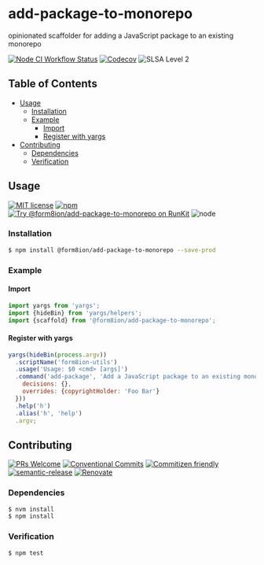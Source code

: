 # add-package-to-monorepo

opinionated scaffolder for adding a JavaScript package to an existing monorepo

<!--status-badges start -->

[![Node CI Workflow Status][github-actions-ci-badge]][github-actions-ci-link]
[![Codecov][coverage-badge]][coverage-link]
![SLSA Level 2][slsa-badge]

<!--status-badges end -->

## Table of Contents

* [Usage](#usage)
  * [Installation](#installation)
  * [Example](#example)
    * [Import](#import)
    * [Register with yargs](#register-with-yargs)
* [Contributing](#contributing)
  * [Dependencies](#dependencies)
  * [Verification](#verification)

## Usage

<!--consumer-badges start -->

[![MIT license][license-badge]][license-link]
[![npm][npm-badge]][npm-link]
[![Try @form8ion/add-package-to-monorepo on RunKit][runkit-badge]][runkit-link]
![node][node-badge]

<!--consumer-badges end -->

### Installation

```sh
$ npm install @form8ion/add-package-to-monorepo --save-prod
```

### Example

#### Import

```javascript
import yargs from 'yargs';
import {hideBin} from 'yargs/helpers';
import {scaffold} from '@form8ion/add-package-to-monorepo';
```

#### Register with yargs

```javascript
yargs(hideBin(process.argv))
  .scriptName('form8ion-utils')
  .usage('Usage: $0 <cmd> [args]')
  .command('add-package', 'Add a JavaScript package to an existing monorepo', () => scaffold({
    decisions: {},
    overrides: {copyrightHolder: 'Foo Bar'}
  }))
  .help('h')
  .alias('h', 'help')
  .argv;
```

## Contributing

<!--contribution-badges start -->

[![PRs Welcome][PRs-badge]][PRs-link]
[![Conventional Commits][commit-convention-badge]][commit-convention-link]
[![Commitizen friendly][commitizen-badge]][commitizen-link]
[![semantic-release][semantic-release-badge]][semantic-release-link]
[![Renovate][renovate-badge]][renovate-link]

<!--contribution-badges end -->

### Dependencies

```sh
$ nvm install
$ npm install
```

### Verification

```sh
$ npm test
```

[PRs-link]: http://makeapullrequest.com

[PRs-badge]: https://img.shields.io/badge/PRs-welcome-brightgreen.svg

[commit-convention-link]: https://conventionalcommits.org

[commit-convention-badge]: https://img.shields.io/badge/Conventional%20Commits-1.0.0-yellow.svg

[commitizen-link]: http://commitizen.github.io/cz-cli/

[commitizen-badge]: https://img.shields.io/badge/commitizen-friendly-brightgreen.svg

[semantic-release-link]: https://github.com/semantic-release/semantic-release

[semantic-release-badge]: https://img.shields.io/badge/semantic--release-angular-e10079?logo=semantic-release

[renovate-link]: https://renovatebot.com

[renovate-badge]: https://img.shields.io/badge/renovate-enabled-brightgreen.svg?logo=renovatebot

[github-actions-ci-link]: https://github.com/form8ion/add-package-to-monorepo/actions?query=workflow%3A%22Node.js+CI%22+branch%3Amaster

[github-actions-ci-badge]: https://github.com/form8ion/add-package-to-monorepo/workflows/Node.js%20CI/badge.svg

[coverage-link]: https://codecov.io/github/form8ion/add-package-to-monorepo

[coverage-badge]: https://img.shields.io/codecov/c/github/form8ion/add-package-to-monorepo?logo=codecov

[license-link]: LICENSE

[license-badge]: https://img.shields.io/github/license/form8ion/add-package-to-monorepo.svg

[npm-link]: https://www.npmjs.com/package/@form8ion/add-package-to-monorepo

[npm-badge]: https://img.shields.io/npm/v/@form8ion/add-package-to-monorepo?logo=npm

[runkit-link]: https://npm.runkit.com/@form8ion/add-package-to-monorepo

[runkit-badge]: https://badge.runkitcdn.com/@form8ion/add-package-to-monorepo.svg

[node-badge]: https://img.shields.io/node/v/@form8ion/add-package-to-monorepo?logo=node.js

[slsa-badge]: https://slsa.dev/images/gh-badge-level2.svg
